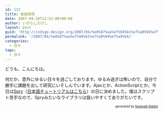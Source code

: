 ```yaml
---
id: 123
title: 自由研究
date: 2007-04-26T12:52:00+00:00
author: いがらしたけし
layout: post
guid: 'http://indigo-design.org/2007/04/%e8%87%aa%e7%94%b1%e7%a0%94%e7%a9%b6/'
permalink: '/2007/04/%e8%87%aa%e7%94%b1%e7%a0%94%e7%a9%b6/'
categories:
  - 日々
tags:
  - 日々
---
```

<p>どうも、こんにちは。</p>
<p>何だか、意外にゆるい日々を過ごしております。ゆるみ過ぎは怖いので、自分で勝手に課題を出して研究にいそしんでいます。Ajaxとか、ActionScriptとか。今日は<a href="http://labs.adobe.com/technologies/spry/">Spry</a>（<a href="http://www.adobe.com/jp/newsletters/edge/february2007/articles/article2/index.html">日本語チュートリアルはこちら</a>）の日に決めました。僕はスクリプト苦手なので、Spryみたいなライブラリは扱いやすくてありがたいです。</p>
<div style="text-align: right;font-size: 10px">
&nbsp;&nbsp;<span>generated by <a href="http://feedpath.jp" title="feedpath Rabbit" target="_blank">feedpath Rabbit</a></span>
</div>